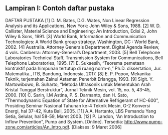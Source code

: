 ## Lampiran I: Contoh daftar pustaka
DAFTAR PUSTAKA
[1] D. M. Bates, D.G. Wates, Non Linear Regression Analysis and its Applications, New
York: John Wiley & Sons, 1988.
[2] W. D. Callister, Material Science and Engineering: An Introduction, Edisi 2, John Wiley
& Sons, 1991.
[3] World Bank, Information and Communication Technologies: A World Bank group strategy. Washington, DC : World Bank, 2002.
[4] Australia. Attorney Generals Department. Digital Agenda Review, 4 vols. Canberra: Attorney-General’s Department, 2003.
[5] Bell Telephone Laboratories Technical Staff, Transmission System for Communications, Bell Telephone Laboratories, 1995.
[7] E. Sukaesih, “Teorema pemetaan kontraktif pada himpunan tertutup di ruang norm-n,” Ph.D. dissertation, Jur. Matematika., ITB, Bandung, Indonesia, 2017.
[8] E. P. Popov, Mekanika Teknik, terjemahan Zainul Astamar, Penerbit Erlangga, 1993.
[9] Sigit. Y. Martowibowo, B. Suharto, “Metoda Ultrasonik untuk Menentukan Arah Kristal Tunggal Berstruktur”, Jurnal Teknik Mesin, vol. 15, no. 5, 43-45, 2000.
[10] C. Sarin, I.M Astina, P. S. Darmanto, dan H. Sato, “Thermodynamic Equation of State
for Alternative Refrigerant of HC-600”, Prosiding Seminar Nasional Tahunan ke-4
Teknik Mesin, G-2 Konversi Energi, hal 37-42, Kuta Bali, 2005.
[11] A.A. Hartanto, LBS Pemandu Yang Setia, Selular, hal 58-59, Maret 2003.
[12] P. Landon, “An Introduction to Inflow Prevention”, Pump and System. [Online].
Tersedia: http://www.pump-zone.com/articles/An_Intro.pdf. [Diakses: 9 Maret 2006]
